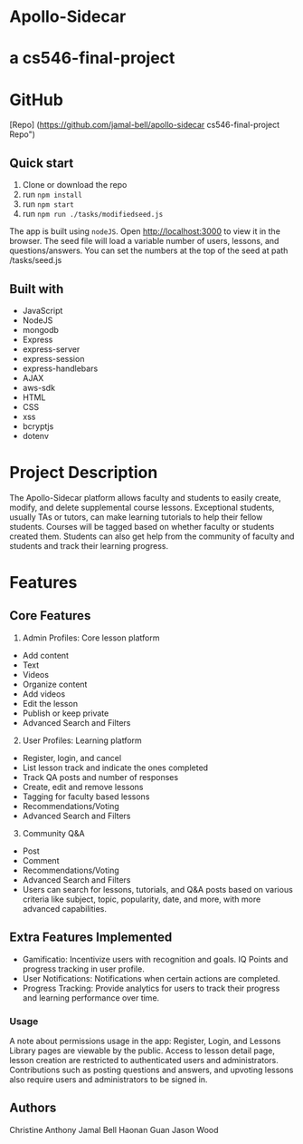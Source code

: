 # Apollo-Sidecar
# a cs546-final-project

# GitHub
[Repo] (https://github.com/jamal-bell/apollo-sidecar cs546-final-project Repo")

## Quick start

1. Clone or download the repo
2. run `npm install`
3. run `npm start`
4. run `npm run ./tasks/modifiedseed.js`

The app is built using `nodeJS`. Open [http://localhost:3000](http://localhost:3000) to view it in the browser. 
The seed file will load a variable number of users, lessons, and questions/answers. You can set the numbers at the top of the seed at path /tasks/seed.js

## Built with
- JavaScript
- NodeJS
- mongodb
- Express
- express-server
- express-session
- express-handlebars
- AJAX
- aws-sdk
- HTML
- CSS
- xss
- bcryptjs
- dotenv

# Project Description
The Apollo-Sidecar platform allows faculty and students to easily create, modify, and delete supplemental course lessons. Exceptional students, usually TAs or tutors, can make learning tutorials to help their fellow students. Courses will be tagged based on whether faculty or students created them. Students can also get help from the community of faculty and students and track their learning progress.

# Features
## Core Features
1.	Admin Profiles: Core lesson platform
- Add content
- Text
- Videos
- Organize content
- Add videos
- Edit the lesson
- Publish or keep private
- Advanced Search and Filters

2.	User Profiles: Learning platform
- Register, login, and cancel
- List lesson track and indicate the ones completed
- Track QA posts and number of responses
- Create, edit and remove lessons
- Tagging for faculty based lessons
- Recommendations/Voting
- Advanced Search and Filters

3.	Community Q&A 
- Post
- Comment
- Recommendations/Voting
- Advanced Search and Filters
- Users can search for lessons, tutorials, and Q&A posts based on various criteria like subject, topic, popularity, date, and more, with more advanced capabilities.

## Extra Features Implemented

- Gamificatio: Incentivize users with recognition and goals. IQ Points and progress tracking in user profile.
- User Notifications: Notifications when certain actions are completed.
- Progress Tracking: Provide analytics for users to track their progress and learning performance over time.


### Usage
A note about permissions usage in the app:
Register, Login, and Lessons Library pages are viewable by the public.
Access to lesson detail page, lesson creation are restricted to authenticated users and administrators. Contributions such as posting questions and answers, and upvoting lessons also require users and administrators to be signed in.

## Authors
Christine Anthony
Jamal Bell
Haonan Guan
Jason Wood
